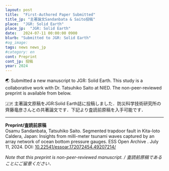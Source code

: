 ```yaml
---
layout: post
title:  "First-Authored Paper Submitted"
title_jp: "主著論文Sandanbata & Saito投稿"
place:  "JGR: Solid Earth"
place_jp:  "JGR: Solid Earth"
date:   2024-07-11 00:00:00 0900
blurb: "Submitted to JGR: Solid Earth"
#og_image:
tags: news news_jp
#category: en
cont: Preprint
cont_jp: 投稿
year: 2024
---
```


<!-- # ![イメージ](../../../../../assets/mypaperimg/2023GRL.png) -->

🌏 Submitted a new manuscript to JGR: Solid Earth. This study is a collaborative work with Dr. Tatsuhiko Saito at NIED. The non-peer-reviewed preprint is available from below.

🇯🇵 主著論文原稿をJGR:Solid Earth誌に投稿しました．防災科学技術研究所の齊藤竜彦さんとの共著論文です．下記より査読前原稿を入手可能です．

---

**Preprint/査読前原稿** <br>
Osamu Sandanbata, Tatsuhiko Saito. Segmented trapdoor fault in Kita-Ioto Caldera, Japan: Insights from milli-meter tsunami waves captured by an array network of ocean bottom pressure gauges. ESS Open Archive . July 11, 2024. DOI: [10.22541/essoar.172072454.49207214/](https://doi.org/10.22541/essoar.172072454.49207214/v1)

*Note that this preprint is non-peer-reviewed manuscript. / 査読前原稿であることにご留意ください．*